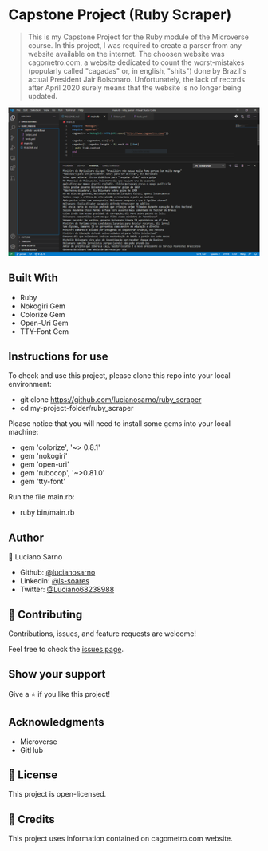 # Capstone Project (Ruby Scraper)

> This is my Capstone Project for the Ruby module of the Microverse course.
In this project, I was required to create a parser from any website available on the internet.
The choosen website was cagometro.com, a website dedicated to count the worst-mistakes (popularly called "cagadas" or, in english, "shits") done by Brazil's actual President Jair Bolsonaro.
Unfortunately, the lack of records after April 2020 surely means that the website is no longer being updated. 

![screenshot](screenshot.PNG)

## Built With

- Ruby
- Nokogiri Gem
- Colorize Gem
- Open-Uri Gem
- TTY-Font Gem

## Instructions for use

To check and use this project, please clone this repo into your local environment:
- git clone https://github.com/lucianosarno/ruby_scraper
- cd my-project-folder/ruby_scraper

Please notice that you will need to install some gems into your local machine:
- gem 'colorize', '~> 0.8.1'
- gem 'nokogiri'
- gem 'open-uri'
- gem 'rubocop', '~>0.81.0'
- gem 'tty-font'

Run the file main.rb:
- ruby bin/main.rb

## Author

👤 Luciano Sarno

- Github: [@lucianosarno](https://github.com/lucianosarno)
- Linkedin: [@ls-soares](https://www.linkedin.com/in/ls-soares/)
- Twitter: [@Luciano68238988](https://twitter.com/Luciano68238988)

## 🤝 Contributing

Contributions, issues, and feature requests are welcome!

Feel free to check the [issues page](issues/).

## Show your support

Give a ⭐️ if you like this project!

## Acknowledgments

- Microverse
- GitHub

## 📝 License

This project is open-licensed.

## 📝 Credits

This project uses information contained on cagometro.com website.
